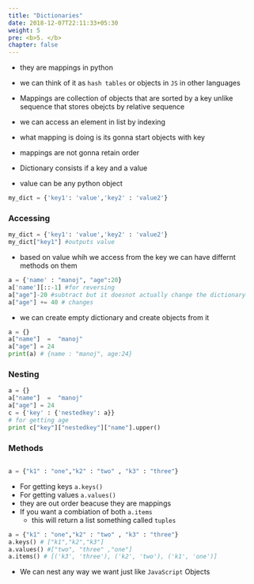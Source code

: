 ```yaml
---
title: "Dictionaries"
date: 2018-12-07T22:11:33+05:30
weight: 5
pre: <b>5. </b>
chapter: false
---
```


- they are mappings in python
- we can think of it as `hash tables` or objects in `JS` in other languages

- Mappings are collection of objects that are sorted by a key unlike sequence that stores obejcts by relative sequence
- we can access an element in list by indexing
- what mapping is doing is its gonna start objects with key
- mappings are not gonna retain order

- Dictionary consists if a key and a value
- value can be any python object

```python
my_dict = {'key1': 'value','key2' : 'value2'}
```
### Accessing
```python
my_dict = {'key1': 'value','key2' : 'value2'}
my_dict["key1"] #outputs value
```
- based on value whih we access from the key we can have differnt methods on them

```python
a = {'name' : "manoj", "age":20}
a['name'][::-1] #for reversing
a["age"]-20 #subtract but it doesnot actually change the dictionary
a["age"] += 40 # changes
```

- we can create empty dictionary and create objects from it

```python
a = {}
a["name"]  =  "manoj"
a["age"] = 24
print(a) # {name : "manoj", age:24}
```
### Nesting 

``` python 
a = {}
a["name"]  =  "manoj"
a["age"] = 24
c = {'key' : {'nestedkey': a}}
# for getting age
print c["key"]["nestedkey"]["name"].upper()
```

### Methods

```python

a = {"k1" : "one","k2" : "two" , "k3" : "three"}

```

- For getting keys `a.keys()`
- For getting values `a.values()`
- they are out order beacuse they are mappings
- If you want a combiation of both `a.items`
    - this will return a list something called `tuples`

```python
a = {"k1" : "one","k2" : "two" , "k3" : "three"}
a.keys() # ["k1","k2","k3"]
a.values() #["two", "three" ,"one"]
a.items() # [('k3', 'three'), ('k2', 'two'), ('k1', 'one')]

```

- We can nest any way we want just like `JavaScript` Objects